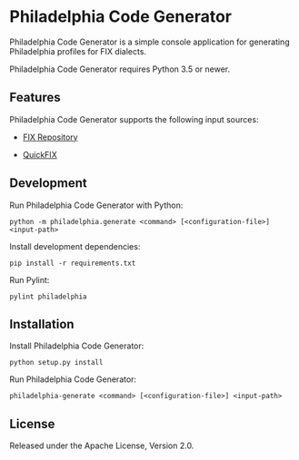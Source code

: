 # Philadelphia Code Generator

Philadelphia Code Generator is a simple console application for generating
Philadelphia profiles for FIX dialects.

Philadelphia Code Generator requires Python 3.5 or newer.

## Features

Philadelphia Code Generator supports the following input sources:

- [FIX Repository][]
- [QuickFIX][]

  [FIX Repository]: https://www.fixtrading.org/standards/fix-repository/
  [QuickFIX]: http://www.quickfixengine.org/

## Development

Run Philadelphia Code Generator with Python:
```
python -m philadelphia.generate <command> [<configuration-file>] <input-path>
```

Install development dependencies:
```
pip install -r requirements.txt
```

Run Pylint:
```
pylint philadelphia
```

## Installation

Install Philadelphia Code Generator:
```
python setup.py install
```

Run Philadelphia Code Generator:
```
philadelphia-generate <command> [<configuration-file>] <input-path>
```

## License

Released under the Apache License, Version 2.0.
